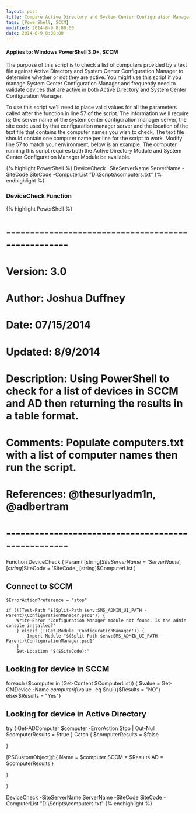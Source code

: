 ```yaml
---
layout: post
title: Compare Active Directory and System Center Configuration Manager Active Devices
tags: [PowerShell, SCCM]
modified: 2014-8-9 8:00:00
date: 2014-8-9 8:00:00
---
```

#### Applies to: Windows PowerShell 3.0+, SCCM


The purpose of this script is to check a list of computers provided by a text file against Active Directory and System Center Configuration Manager to determine whether or not they are active. You might use this script if you manage System Center Configuration Manager and frequently need to validate devices that are active in both Active Directory and System Center Configuration Manager.

To use this script we'll need to place valid values for all the parameters called after the function in line 57 of the script. The information we'll require is; the server name of the system center configuration manager server, the site code used by that configuration manager server and the location of the text file that contains the computer names you wish to check. The text file should contain one computer name per line for the script to work. Modify line 57 to match your environment, below is an example. The computer running this script requires both the Active Directory Module and System Center Configuration Manager Module be available.

{% highlight PowerShell %}
DeviceCheck -SiteServerName ServerName -SiteCode SiteCode -ComputerList "D:\Scripts\computers.txt"
{% endhighlight %}

### DeviceCheck Function

{% highlight PowerShell %}
# ---------------------------------------------------
# Version: 3.0
# Author: Joshua Duffney
# Date: 07/15/2014
# Updated: 8/9/2014
# Description: Using PowerShell to check for a list of devices in SCCM and AD then returning the results in a table format.
# Comments: Populate computers.txt with a list of computer names then run the script.
# References: @thesurlyadm1n, @adbertram
# ---------------------------------------------------

Function DeviceCheck {
    Param(
        [string]$SiteServerName = 'ServerName',
        [string]$SiteCode = 'SiteCode',
        [string]$ComputerList
        )

## Connect to SCCM
    $ErrorActionPreference = "stop"

    if (!(Test-Path "$(Split-Path $env:SMS_ADMIN_UI_PATH -Parent)\ConfigurationManager.psd1")) {
        Write-Error 'Configuration Manager module not found. Is the admin console installed?'
        } elseif (!(Get-Module 'ConfigurationManager')) {
            Import-Module "$(Split-Path $env:SMS_ADMIN_UI_PATH -Parent)\ConfigurationManager.psd1"
        }
        Set-Location "$($SiteCode):"

## Looking for device in SCCM

foreach ($computer in (Get-Content $ComputerList))
{
$value = Get-CMDevice -Name $computer
if ($value -eq $null){$Results = "NO"}
else{$Results = "Yes"}

## Looking for device in Active Directory

try {
    Get-ADComputer $computer -ErrorAction Stop | Out-Null
    $computerResults = $true
}
Catch {
    $computerResults = $false

}

[PSCustomObject]@{
        Name = $computer
        SCCM = $Results
        AD = $computerResults
        }

}

}

DeviceCheck -SiteServerName ServerName -SiteCode SiteCode -ComputerList "D:\Scripts\computers.txt"
{% endhighlight %}